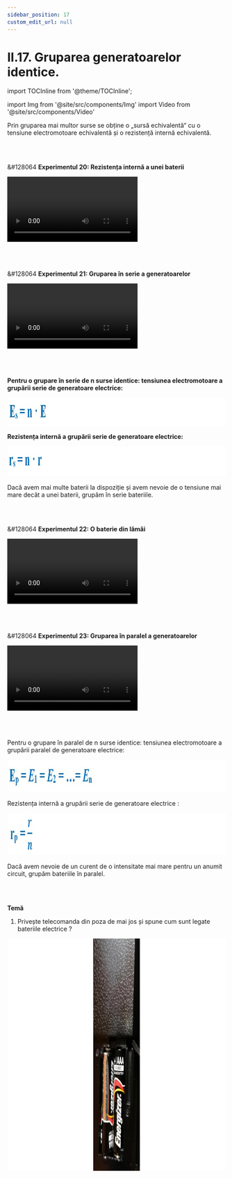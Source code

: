 ```yaml
---
sidebar_position: 17
custom_edit_url: null
---
```


# II.17. Gruparea generatoarelor identice.



import TOCInline from '@theme/TOCInline';

<TOCInline toc={toc} />



import Img from '@site/src/components/Img'
import Video from '@site/src/components/Video'




<div class="alert alert--primary" role="alert">

Prin gruparea mai multor surse se obține o „sursă echivalentă“ cu o tensiune electromotoare echivalentă și o rezistență internă echivalentă.


</div>


<br></br>




<div class="alert alert--success" role="alert">

&#128064 **Experimentul 20: Rezistența internă a unei baterii**



<Video src="https://www.youtube.com/embed/wnWxQOzvppc" lazy={false} />


**Materiale necesare:**     
Baterii electrice de diferite tensiuni electromotoare, rezistor, fire de legătură, ampermetru, voltmetru (multimetru).




<br></br>



**Descrierea experimentului:**
- Realizează următorul montaj legând în paralel bornele voltmetrului la bornele bateriei, pentru a-i determina tensiunea electromotoare, E. (pentru o baterie nouă apare înscrisă pe baterie).

<Img className="img-responsive4" src="fizica/clasa8/capitolul2/2_2_13_Poza1_Circuit_Experiment20_vers3.png" width="1000" height="203" lazy={false} />

- Realizează circuitul din următorul montaj și notează indicațiile ampermetrului ( I ).

<Img className="img-responsive4" src="fizica/clasa8/capitolul2/2_2_13_Poza2_Circuit2_Experiment20_vers3.png" width="1000" height="261" lazy={false}  />

- Din expresia legii lui Ohm pentru întreg circuitul, scoatem  rezistența internă a bateriei :

<Img className="img-responsive4" src="fizica/clasa8/capitolul2/2_2_13_Poza3_LegeaLuiOhm_Experiment20_vers3.png" width="1000" height="93" lazy={false} />


<br></br>
<br></br>



- Formula pentru rezistența internă:


<Img className="img-responsive4" src="fizica/clasa8/capitolul2/2_2_13_Poza4_FormulaRezistentaInterna_Experiment20_vers3.png" width="1000" height="99" />

<br></br>
<br></br>



- Repetă întreaga procedură pentru altă baterie cu tensiune electromotoare diferită și trece datele în următorul tabel :


<Img className="img-responsive4" src="fizica/clasa8/capitolul2/2_2_13_Poza4bis_TableDate_Experiment20.png" width="1000" height="96" />

<br></br>
<br></br>



**Concluzia experimentului:**     
Fiecare sursă electrică de o anumită tensiune electromotoare are o anumită rezistență internă.


**Observație:**
  > Pe măsură ce bateria “îmbătrânește” și gradul de deteriorare a bateriei crește (chiar dacă aceasta nu este folosită), rezistența internă a bateriei crește.



</div>




<br></br>


<div class="alert alert--success" role="alert">

&#128064 **Experimentul 21: Gruparea în serie a generatoarelor**



<Video src="https://www.youtube.com/embed/G606D_sLgEs" />



**Materiale necesare:**    
Două baterii cu parametrii determinați în montajul anterior, un voltmetru, fire de legătură.


<br></br>

**Descrierea experimentului:**

- Măsoară, pe rând, tensiunea electromotoare a fiecărei baterii, legând în paralel voltmetrul la bornele bateriei. Notează-le cu E<sub>1</sub>, E<sub>2</sub>.
- Grupează două baterii în serie, legând borna plus a uneia la borna minus a celeilalte.

<Img className="img-responsive5" src="fizica/clasa8/capitolul2/2_2_13_Poza5_Circuit_Experiment21_vers2.jpg" width="1000" height="417" />



- Măsoară tensiunea electromotoare a grupării, E<sub>S</sub> (la mers în gol - fără să fie conectate în circuit).
- Compară E<sub>s</sub> cu E<sub>1</sub> + E<sub>2</sub>.




<br></br>

**Concluzia experimentului:**   
Tensiunea electromotoare echivalentă este suma tensiunilor electromotoare ale bateriilor din grupare.


Teorema a doua a lui Kirchhoff pentru circuitul analizat este:

<Img className="img-responsive4" src="fizica/clasa8/capitolul2/2_2_13_Poza5bis_Teorema2Kirkoff_Experiment21_vers2.jpg" width="1000" height="71" />


Obținem legea lui Ohm pentru întregul circuit:


<Img className="img-responsive4" src="fizica/clasa8/capitolul2/2_2_13_Poza6_LegeaLuiOhm_Experiment21_vers2.jpg" width="1000" height="231" />





</div>



<br></br>









<div class="alert alert--primary" role="alert">

**Pentru o grupare în serie de n surse identice: tensiunea electromotoare a grupării serie de generatoare electrice:**


<Img className="img-responsive4" src="fizica/clasa8/capitolul2/2_2_13_Poza6bis_TensiuneaElectromotoare_vers2.jpg" width="1000" height="64" />



**Rezistența internă a grupării serie de generatoare electrice:**


<Img className="img-responsive4" src="fizica/clasa8/capitolul2/2_2_13_Poza6bis2_RezistentaGroariiSerieDeGeneratoare_vers2.jpg" width="1000" height="69" />


Dacă avem mai multe baterii la dispoziție și avem nevoie de o tensiune mai mare decât a unei baterii, grupăm în serie bateriile.



</div>






<br></br>


<div class="alert alert--success" role="alert">

&#128064 **Experimentul 22: O baterie din lămâi**


<Video src="https://www.youtube.com/embed/Xu9JAQnlpps" />



**Materiale necesare:**     
Lămâi,monede de 5 bani, agrafe de birou, fire de legătură, un voltmetru.

<br></br>

**Descrierea experimentului:**
- Introdu într-o lămâie într-o parte o monedă și în cealaltă parte agrafa de birou.
- Prinde câte un fir de legătură de monedă, respectiv de agrafă și conectează-le la un voltmetru în paralel. Notează tensiunea electromotoare a acesteia.
- Grupează în serie cu prima lămâie o altă lămâie, legând moneda uneia de agrafa celeilalte și leagă capetele acestei grupări la voltmetru în paralel. Notează tensiunea electromotoare a acestei grupări.
- Ce observi ?
  > Crește tensiunea electromotoare a grupării de lămâi.
- Dacă mai dispui de lămâi poți continua cu o grupare mai mare de baterii din lămâi.


<br></br>

**Concluzia experimentului:**   
Bateriile din lămâi generează curent electric ca și celelalte baterii, prin transformarea energiei chimice a reacțiilor care au loc între cele două metale diferite și sucul de lămâie în energie electrică.    
Prin legarea mai multor baterii în serie crește tensiunea electromotoare a grupării respective.




</div>



<br></br>


<div class="alert alert--success" role="alert">

&#128064 **Experimentul 23: Gruparea în paralel a generatoarelor**



<Video src="https://www.youtube.com/embed/ZZ1arvfUIEI" />



**Materiale necesare:**    
Două baterii cu parametrii determinați în montajul anterior, un voltmetru, fire de legătură.

<br></br>

**Descrierea experimentului:**
- Măsoară, pe rând, tensiunea electromotoare a fiecărei baterii, legând în paralel voltmetrul la bornele bateriei. Notează-le cu E<sub>1</sub>, E<sub>2</sub>.
- Grupează două baterii în paralel, legând borna plus a uneia la borna plus a celeilalte și borna minus a uneia la borna minus a celeilalte.

<Img className="img-responsive5" src="fizica/clasa8/capitolul2/2_2_13_Poza7_Circuit_Experiment23_vers2.jpg" width="1000" height="671" />


- Măsoară tensiunea electromotoare la bornele grupării paralel la mers în gol, Ep.


<br></br>




**Concluzia experimentului:**   
Pentru cazul particular în care cele două surse sunt identice se obține:   
E<sub>p</sub> = E<sub>1</sub> = E<sub>2</sub>




</div>



<br></br>




<div class="alert alert--primary" role="alert">

Pentru o grupare în paralel de n surse identice: tensiunea electromotoare a grupării paralel de generatoare electrice:

<Img className="img-responsive4" src="fizica/clasa8/capitolul2/2_2_13_Poza7bis_TensiuneElectromotoareGrupareParalel_vers2.jpg" width="1000" height="75" />


Rezistența internă a grupării serie de generatoare electrice :

<Img className="img-responsive4" src="fizica/clasa8/capitolul2/2_2_13_Poza8_RezistentaInterna_Experiment23_vers2.jpg" width="1000" height="97" />

Dacă avem nevoie de un curent de o intensitate mai mare pentru un anumit circuit, grupăm bateriile în paralel.



</div>




<br></br>


<div class="alert alert--warning" role="alert">

**Temă**

1. Privește telecomanda din poza de mai jos și spune cum sunt legate bateriile electrice ?

<Img className="img-responsive4" src="fizica/clasa8/capitolul2/2_2_13_Poza9_Telecomanda_vers2.jpg" width="1000" height="535" />



</div>
